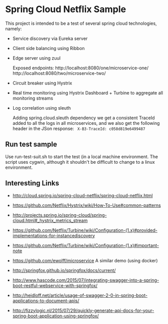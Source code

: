 Spring Cloud Netflix Sample
===========================

This project is intended to be a test of several spring cloud technologies, namely:

- Service discovery via Eureka server
- Client side balancing using Ribbon
- Edge server using zuul

  Exposed endpoints:
  http://localhost:8080/one/microservice-one/
  http://localhost:8080/two/microservice-two/

- Circuit breaker using Hystrix
- Real time monitoring using Hystrix Dashboard + Turbine to aggregate all monitoring streams
- Log correlation using sleuth

  Adding spring.cloud.sleuth dependency we get a consistent TraceId added to all the 
  logs in all microservices, and we also get the following header in the JSon 
  response:  ` X-B3-TraceId: c058d819e6499487`


Run test sample
---------------

Use run-test-suit.sh to start the test (in a local machine environment.
The script uses cygwin, although it shouldn't be difficult to change to a linux environment.


Interesting Links
-----------------

- http://cloud.spring.io/spring-cloud-netflix/spring-cloud-netflix.html

- https://github.com/Netflix/Hystrix/wiki/How-To-Use#common-patterns
- http://projects.spring.io/spring-cloud/spring-cloud.html#_hystrix_metrics_stream

- https://github.com/Netflix/Turbine/wiki/Configuration-(1.x)#provided-implementations-for-instancediscovery
- https://github.com/Netflix/Turbine/wiki/Configuration-(1.x)#important-note

- https://github.com/ewolff/microservice  A similar demo (using docker)

- http://springfox.github.io/springfox/docs/current/
- http://www.hascode.com/2015/07/integrating-swagger-into-a-spring-boot-restful-webservice-with-springfox/
- http://heidloff.net/article/usage-of-swagger-2-0-in-spring-boot-applications-to-document-apis/
- http://fizzylogic.nl/2015/07/29/quickly-generate-api-docs-for-your-spring-boot-application-using-springfox/

